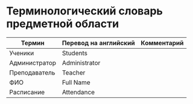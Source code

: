 ﻿# Терминологический словарь предметной области

| Термин                   | Перевод на английский          | Комментарий                              |
|--------------------------|--------------------------------|------------------------------------------|
| Ученики                  | Students                       |                                          |
| Администратор            | Administrator                  |                                          |
| Преподаватель            | Teacher                        |                                          |
| ФИО                      | Full Name                      |                                          |
| Расписание               | Attendance                     |                                          |
